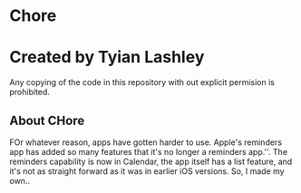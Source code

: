# Chore
# Created by Tyian Lashley
Any copying of the code in this repository with out explicit permision is prohibited.
## About CHore
FOr whatever reason, apps have gotten harder to use. Apple's reminders app has added so many features that it's no longer a reminders app.''. The reminders capability is now in Calendar, the app itself has a list feature, and it's not as straight forward as it was in earlier iOS versions. So, I made my own..
